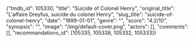 {"tmdb_id": 105330, "title": "Suicide of Colonel Henry", "original_title": "L'affaire Dreyfus, suicide du colonel Henry", "slug_title": "suicide-of-colonel-henry", "date": "1899-01-01", "genre": "", "score": "4.2/10", "synopsis": "", "image": "/img/default-cover.png", "actors": [], "comments": [], "recommandations_id": [105335, 105338, 105332, 105333]}